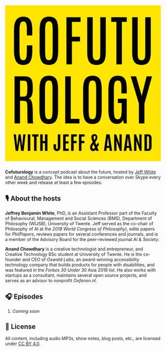 # <a href="https://cofuturology.twente.me"><img alt="Cofuturology with Jeff and Anand" src="https://raw.githubusercontent.com/AnandChowdhary/cofuturology/master/branding/cover.svg?sanitize=true"></a>

**Cofuturology** is a _concept_ podcast about the future, hosted by [Jeff White](https://utwente.academia.edu/jeffwhite) and [Anand Chowdhary](https://anandchowdhary.com). The idea is to have a conversation over Skype every other week and release at least a few episodes.

## 🎙️ About the hosts

**Jeffrey Benjamin White**, PhD, is an Assistant Professor part of the Faculty of Behavioural, Management and Social Sciences (BMS), Department of Philosophy (WIJSB), University of Twente. Jeff served as the co-chair of Philosophy of AI at the _2018 World Congress of Philosophy_), edits papers for _PhilPapers_, reviews papers for several conferences and journals, and is a member of the Advisory Board for the peer-reviewed journal _AI & Society_.

**Anand Chowdhary** is a creative technologist and entrepreneur, and Creative Technology BSc student at University of Twente. He is the co-founder and CEO of _Oswald Labs_, an award-winning accessibility technology company that builds products for people with disabilities, and was featured in the _Forbes 30 Under 30_ Asia 2018 list. He also works with startups as a consultant, maintains several open source projects, and serves as an advisor to nonprofit _Oefenen.nl_.

## 🎧 Episodes

1. _Coming soon_

## 📄 License

All content, including audio MP3s, show notes, blog posts, etc., are licensed under [CC BY 4.0](https://creativecommons.org/licenses/by/4.0/).
